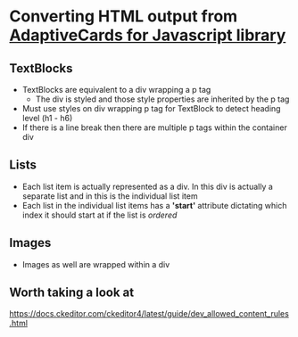 # Converting HTML output from [AdaptiveCards for Javascript library](https://docs.microsoft.com/en-us/adaptive-cards/display/libraries/htmlclient)

## TextBlocks
- TextBlocks are equivalent to a div wrapping a p tag
    - The div is styled and those style properties are inherited by the p tag
- Must use styles on div wrapping p tag for TextBlock to detect heading level (h1 - h6)
- If there is a line break then there are multiple p tags within the container div

## Lists
- Each list item is actually represented as a div.  In this div is actually a separate list and in this is the individual list item
- Each list in the individual list items has a **'start'** attribute dictating which index it should start at if the list is _ordered_

## Images
- Images as well are wrapped within a div

## Worth taking a look at
https://docs.ckeditor.com/ckeditor4/latest/guide/dev_allowed_content_rules.html
